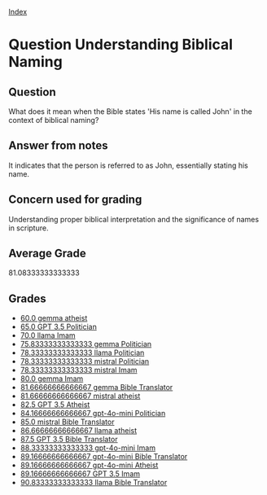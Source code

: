 
[Index](../../index.md)
# Question Understanding Biblical Naming
## Question
What does it mean when the Bible states 'His name is called John' in the context of biblical naming?

## Answer from notes
It indicates that the person is referred to as John, essentially stating his name.

## Concern used for grading
Understanding proper biblical interpretation and the significance of names in scripture.

## Average Grade
81.08333333333333

## Grades
 * [60.0 gemma atheist](../answers/gemma_atheist/Understanding_Biblical_Naming.md)
 * [65.0 GPT 3.5 Politician](../answers/GPT_3.5_Politician/Understanding_Biblical_Naming.md)
 * [70.0 llama Imam](../answers/llama_Imam/Understanding_Biblical_Naming.md)
 * [75.83333333333333 gemma Politician](../answers/gemma_Politician/Understanding_Biblical_Naming.md)
 * [78.33333333333333 llama Politician](../answers/llama_Politician/Understanding_Biblical_Naming.md)
 * [78.33333333333333 mistral Politician](../answers/mistral_Politician/Understanding_Biblical_Naming.md)
 * [78.33333333333333 mistral Imam](../answers/mistral_Imam/Understanding_Biblical_Naming.md)
 * [80.0 gemma Imam](../answers/gemma_Imam/Understanding_Biblical_Naming.md)
 * [81.66666666666667 gemma Bible Translator](../answers/gemma_Bible_Translator/Understanding_Biblical_Naming.md)
 * [81.66666666666667 mistral atheist](../answers/mistral_atheist/Understanding_Biblical_Naming.md)
 * [82.5 GPT 3.5 Atheist](../answers/GPT_3.5_Atheist/Understanding_Biblical_Naming.md)
 * [84.16666666666667 gpt-4o-mini Politician](../answers/gpt-4o-mini_Politician/Understanding_Biblical_Naming.md)
 * [85.0 mistral Bible Translator](../answers/mistral_Bible_Translator/Understanding_Biblical_Naming.md)
 * [86.66666666666667 llama atheist](../answers/llama_atheist/Understanding_Biblical_Naming.md)
 * [87.5 GPT 3.5 Bible Translator](../answers/GPT_3.5_Bible_Translator/Understanding_Biblical_Naming.md)
 * [88.33333333333333 gpt-4o-mini Imam](../answers/gpt-4o-mini_Imam/Understanding_Biblical_Naming.md)
 * [89.16666666666667 gpt-4o-mini Bible Translator](../answers/gpt-4o-mini_Bible_Translator/Understanding_Biblical_Naming.md)
 * [89.16666666666667 gpt-4o-mini Atheist](../answers/gpt-4o-mini_Atheist/Understanding_Biblical_Naming.md)
 * [89.16666666666667 GPT 3.5 Imam](../answers/GPT_3.5_Imam/Understanding_Biblical_Naming.md)
 * [90.83333333333333 llama Bible Translator](../answers/llama_Bible_Translator/Understanding_Biblical_Naming.md)

